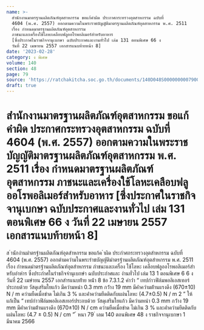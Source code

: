 ```yaml
---
name: >-
  สำนักงานมาตรฐานผลิตภัณฑ์อุตสาหกรรม ขอแก้คำผิด ประกาศกระทรวงอุตสาหกรรม ฉบับที่
  4604 (พ.ศ. 2557) ออกตามความในพระราชบัญญัติมาตรฐานผลิตภัณฑ์อุตสาหกรรม พ.ศ. 2511
  เรื่อง กำหนดมาตรฐานผลิตภัณฑ์อุตสาหกรรม
  ภาชนะและเครื่องใช้โลหะเคลือบฟลูออโรพอลิเมอร์สำหรับอาหาร
  [ซึ่งประกาศในราชกิจจานุเบกษา ฉบับประกาศและงานทั่วไป เล่ม 131 ตอนพิเศษ 66 ง
  วันที่ 22 เมษายน 2557 เอกสารแนบท้ายหน้า 8]
date: '2023-02-28'
category: ง พิเศษ
volume: 140
section: 48
page: 79
source: 'https://ratchakitcha.soc.go.th/documents/140D048S0000000007900.pdf'
draft: true
---
```


# สำนักงานมาตรฐานผลิตภัณฑ์อุตสาหกรรม ขอแก้คำผิด ประกาศกระทรวงอุตสาหกรรม ฉบับที่ 4604 (พ.ศ. 2557) ออกตามความในพระราชบัญญัติมาตรฐานผลิตภัณฑ์อุตสาหกรรม พ.ศ. 2511 เรื่อง กำหนดมาตรฐานผลิตภัณฑ์อุตสาหกรรม ภาชนะและเครื่องใช้โลหะเคลือบฟลูออโรพอลิเมอร์สำหรับอาหาร [ซึ่งประกาศในราชกิจจานุเบกษา ฉบับประกาศและงานทั่วไป เล่ม 131 ตอนพิเศษ 66 ง วันที่ 22 เมษายน 2557 เอกสารแนบท้ายหน้า 8]

ส ํานักงํานมําตรฐํานผลิตภัณฑ์อุตสําหกรรม ขอแก้ค ําผิด ประกําศกระทรวงอุตสําหกรรม ฉบับที่ 4604 (พ.ศ. 2557) ออกตํามควํามในพระรําชบัญญัติมําตรฐํานผลิตภัณฑ์อุตสําหกรรม พ.ศ. 2511 เรื่อง กําหนดมําตรฐํานผลิตภัณฑ์อุตสําหกรรม ภําชนะและเครื่อง ใช้โลหะ เคลือบฟลูออโรพอลิเมอร์สํา หรับอําหําร ซึ่งประกําศในรําชกิจจํานุเบกษํา ฉบับประกําศและ งํานทั่วไป เล่ม 13 1 ตอนพิเศษ 6 6 ง วันที่ 22 เมษํายน 2557 เอกสํารแนบท้ําย หน้ํา 8 ข้อ 7.3.1.2 คําว่ํา “ เทปกําวฟิล์มพอลิเอสเทอร์ประกบด้วย วัสดุเสริมใยแก้ว มีควํามหนํา 0.3 mm กว้ําง 19 mm มีค่ําควํามต้ํานแรงดึง (670±10) N / m ควํามยืดเมื่อขําด ไม่เกิน 3 % และค่ําควํามยึดติดกับแผ่นโลหะ (4.7±0.5) N / m 2 ” ให้แก้เป็น “ เทปกําวฟิล์มพอลิเอสเทอร์ประกบด้วย วัสดุเสริมใยแก้ว มีควํามหนํา 0.3 mm กว้ําง 19 mm มีค่ําควํามต้ํานแรงดึง (670±10) N / cm ควํามยืดเมื่อขําด ไม่เกิน 3 % และค่ําควํามยึดติดกับแผ่นโลหะ (4.7 ± 0.5) N / cm ” ้ หนา 79 ่ เลม 140 ตอนพิเศษ 48 ง ราชกิจจานุเบกษา 1 มีนาคม 2566
